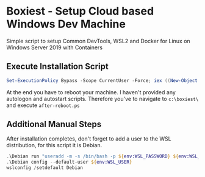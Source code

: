 # Boxiest - Setup Cloud based Windows Dev Machine

Simple script to setup Common DevTools, WSL2 and Docker for Linux on Windows Server 2019 with Containers

## Execute Installation Script

```powershell
Set-ExecutionPolicy Bypass -Scope CurrentUser -Force; iex ((New-Object System.Net.WebClient).DownloadString('https://raw.githubusercontent.com/dariuszparys/boxiest/main/setup-dev-machine.ps1'))
```

At the end you have to reboot your machine. I haven't provided any autologon and autostart scripts. Therefore you've to navigate to `c:\boxiest\` and execute `after-reboot.ps`

## Additional Manual Steps

After installation completes, don't forget to add a user to the WSL distribution, for this script it is Debian.

```powershell
.\Debian run "useradd -m -s /bin/bash -p ${env:WSL_PASSWORD} ${env:WSL_USER}"
.\Debian config --default-user ${env:WSL_USER}
wslconfig /setdefault Debian
```